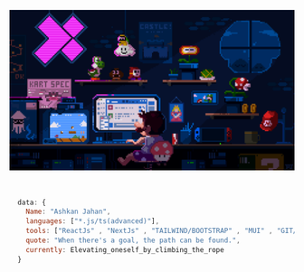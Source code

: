 ![mario](https://github.com/AJahann/AJahann/blob/main/225813708-98b745f2-7d22-48cf-9150-083f1b00d6c9.gif?raw=true)

<br/>

```js
  data: {
    Name: "Ashkan Jahan",
    languages: ["*.js/ts(advanced)"],
    tools: ["ReactJs" , "NextJs" , "TAILWIND/BOOTSTRAP" , "MUI" , "GIT/GITHUB"],
    quote: "When there's a goal, the path can be found.",
    currently: Elevating_oneself_by_climbing_the_rope
  }
```
